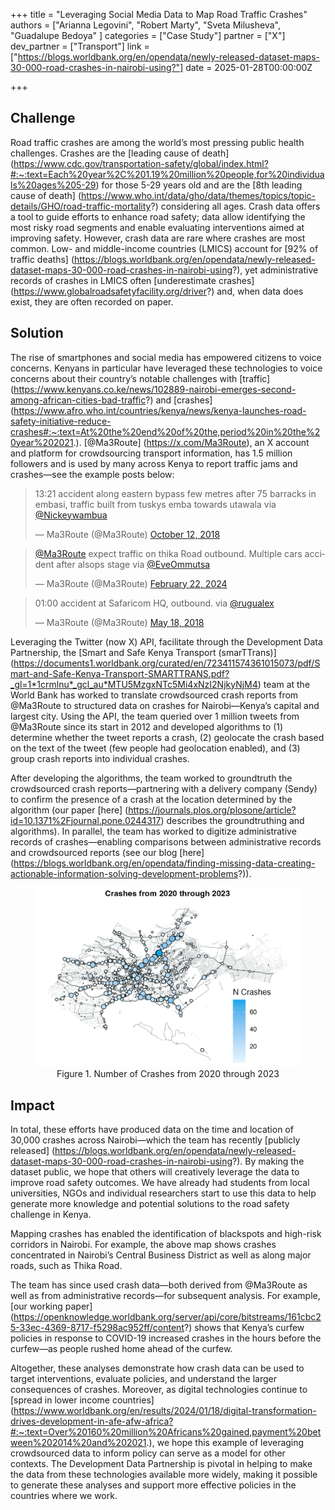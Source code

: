 +++
title = "Leveraging Social Media Data to Map Road Traffic Crashes"
authors = ["Arianna Legovini", "Robert Marty", "Sveta Milusheva", "Guadalupe Bedoya" ]
categories = ["Case Study"]
partner = ["X"]
dev_partner = ["Transport"]
link = ["https://blogs.worldbank.org/en/opendata/newly-released-dataset-maps-30-000-road-crashes-in-nairobi-using?"]
date = 2025-01-28T00:00:00Z

+++


## Challenge

Road traffic crashes are among the world’s most pressing public health challenges. Crashes are the [leading cause of death] (https://www.cdc.gov/transportation-safety/global/index.html?#:~:text=Each%20year%2C%201.19%20million%20people,for%20individuals%20ages%205-29) for those 5-29 years old and are the [8th leading cause of death] (https://www.who.int/data/gho/data/themes/topics/topic-details/GHO/road-traffic-mortality?) considering all ages. Crash data offers a tool to guide efforts to enhance road safety; data allow identifying the most risky road segments and enable evaluating interventions aimed at improving safety. However, crash data are rare where crashes are most common. Low- and middle-income countries (LMICS) account for [92% of traffic deaths] (https://blogs.worldbank.org/en/opendata/newly-released-dataset-maps-30-000-road-crashes-in-nairobi-using?), yet administrative records of crashes in LMICS often [underestimate crashes] (https://www.globalroadsafetyfacility.org/driver?) and, when data does exist, they are often recorded on paper.  

## Solution

The rise of smartphones and social media has empowered citizens to voice concerns. Kenyans in particular have leveraged these technologies to voice concerns about their country’s notable challenges with [traffic] (https://www.kenyans.co.ke/news/102889-nairobi-emerges-second-among-african-cities-bad-traffic?) and [crashes] (https://www.afro.who.int/countries/kenya/news/kenya-launches-road-safety-initiative-reduce-crashes#:~:text=At%20the%20end%20of%20the,period%20in%20the%20year%202021.). [@Ma3Route] (https://x.com/Ma3Route), an X account and platform for crowdsourcing transport information, has 1.5 million followers and is used by many across Kenya to report traffic jams and crashes—see the example posts below: 


<blockquote class="twitter-tweet"><p lang="en" dir="ltr">13:21 accident along eastern bypass few metres after 75 barracks in embasi, traffic built from tuskys emba towards utawala via <a href="https://twitter.com/Nickeywambua?ref_src=twsrc%5Etfw">@Nickeywambua</a></p>&mdash; Ma3Route (@Ma3Route) <a href="https://twitter.com/Ma3Route/status/1050692843583492097?ref_src=twsrc%5Etfw">October 12, 2018</a></blockquote> <script async src="https://platform.twitter.com/widgets.js" charset="utf-8"></script> 

<blockquote class="twitter-tweet"><p lang="en" dir="ltr"><a href="https://twitter.com/Ma3Route?ref_src=twsrc%5Etfw">@Ma3Route</a> expect traffic on thika Road outbound. Multiple cars accident after alsops stage via <a href="https://twitter.com/EveOmmutsa?ref_src=twsrc%5Etfw">@EveOmmutsa</a></p>&mdash; Ma3Route (@Ma3Route) <a href="https://twitter.com/Ma3Route/status/1760643890552488218?ref_src=twsrc%5Etfw">February 22, 2024</a></blockquote> <script async src="https://platform.twitter.com/widgets.js" charset="utf-8"></script> 

<blockquote class="twitter-tweet"><p lang="en" dir="ltr">01:00 accident at Safaricom HQ, outbound. via <a href="https://twitter.com/rugualex?ref_src=twsrc%5Etfw">@rugualex</a></p>&mdash; Ma3Route (@Ma3Route) <a href="https://twitter.com/Ma3Route/status/997597923981561857?ref_src=twsrc%5Etfw">May 18, 2018</a></blockquote> <script async src="https://platform.twitter.com/widgets.js" charset="utf-8"></script> 


Leveraging the Twitter (now X) API, facilitate through the Development Data Partnership, the [Smart and Safe Kenya Transport (smarTTrans)] (https://documents1.worldbank.org/curated/en/723411574361015073/pdf/Smart-and-Safe-Kenya-Transport-SMARTTRANS.pdf?_gl=1*1crmlnu*_gcl_au*MTU5MzgxNTc5Mi4xNzI2NjkyNjM4) team at the World Bank has worked to translate crowdsourced crash reports from @Ma3Route to structured data on crashes for Nairobi—Kenya’s capital and largest city. Using the API, the team queried over 1 million tweets from @Ma3Route since its start in 2012 and developed algorithms to (1) determine whether the tweet reports a crash, (2) geolocate the crash based on the text of the tweet (few people had geolocation enabled), and (3) group crash reports into individual crashes.  

After developing the algorithms, the team worked to groundtruth the crowdsourced crash reports—partnering with a delivery company (Sendy) to confirm the presence of a crash at the location determined by the algorithm (our paper [here] (https://journals.plos.org/plosone/article?id=10.1371%2Fjournal.pone.0244317) describes the groundtruthing and algorithms). In parallel, the team has worked to digitize administrative records of crashes—enabling comparisons between administrative records and crowdsourced reports (see our blog [here] (https://blogs.worldbank.org/en/opendata/finding-missing-data-creating-actionable-information-solving-development-problems?)). 


<figure align="centre">
    <img src="leveraging-social-media-data-to-map-road-traffic-crashes_figure1.png" 
    <figcaption>
        <center>
Figure 1. Number of Crashes from 2020 through 2023 
  </center>
    </figcaption>
</figure>


## Impact

In total, these efforts have produced data on the time and location of 30,000 crashes across Nairobi—which the team has recently [publicly released] (https://blogs.worldbank.org/en/opendata/newly-released-dataset-maps-30-000-road-crashes-in-nairobi-using?). By making the dataset public, we hope that others will creatively leverage the data to improve road safety outcomes. We have already had students from local universities, NGOs and individual researchers start to use this data to help generate more knowledge and potential solutions to the road safety challenge in Kenya.  

Mapping crashes has enabled the identification of blackspots and high-risk corridors in Nairobi. For example, the above map shows crashes concentrated in Nairobi’s Central Business District as well as along major roads, such as Thika Road.  

The team has since used crash data—both derived from @Ma3Route as well as from administrative records—for subsequent analysis. For example, [our working paper] (https://openknowledge.worldbank.org/server/api/core/bitstreams/161cbc25-33ec-4369-8717-f5298ac952ff/content?) shows that Kenya’s curfew policies in response to COVID-19 increased crashes in the hours before the curfew—as people rushed home ahead of the curfew. 

Altogether, these analyses demonstrate how crash data can be used to target interventions, evaluate policies, and understand the larger consequences of crashes. Moreover, as digital technologies continue to [spread in lower income countries] (https://www.worldbank.org/en/results/2024/01/18/digital-transformation-drives-development-in-afe-afw-africa?#:~:text=Over%20160%20million%20Africans%20gained,payment%20between%202014%20and%202021.), we hope this example of leveraging crowdsourced data to inform policy can serve as a model for other contexts. The Development Data Partnership is pivotal in helping to make the data from these technologies available more widely, making it possible to generate these analyses and support more effective policies in the countries where we work. 




